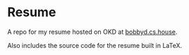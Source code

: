 # Resume


A repo for my resume hosted on OKD at [bobbyd.cs.house](bobbyd.cs.house).

Also includes the source code for the resume built in LaTeX.
